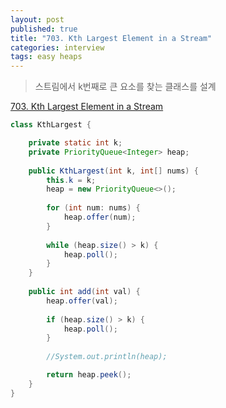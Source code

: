 ```yaml
---
layout: post
published: true
title: "703. Kth Largest Element in a Stream"
categories: interview
tags: easy heaps
---
```


> 스트림에서 k번째로 큰 요소를 찾는 클래스를 설계

[703. Kth Largest Element in a Stream](https://leetcode.com/problems/kth-largest-element-in-a-stream/)

```java
class KthLargest {

    private static int k;
    private PriorityQueue<Integer> heap;
    
    public KthLargest(int k, int[] nums) {
        this.k = k;
        heap = new PriorityQueue<>();
        
        for (int num: nums) {
            heap.offer(num);
        }
        
        while (heap.size() > k) {
            heap.poll();
        }
    }
    
    public int add(int val) {
        heap.offer(val);
        
        if (heap.size() > k) {
            heap.poll();
        }
        
        //System.out.println(heap);

        return heap.peek();
    }
}

```